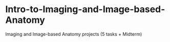 # Intro-to-Imaging-and-Image-based-Anatomy
Imaging and Image-based Anatomy projects (5 tasks + Midterm)
